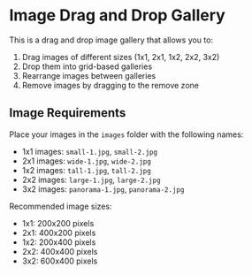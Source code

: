 # Image Drag and Drop Gallery

This is a drag and drop image gallery that allows you to:
1. Drag images of different sizes (1x1, 2x1, 1x2, 2x2, 3x2)
2. Drop them into grid-based galleries
3. Rearrange images between galleries
4. Remove images by dragging to the remove zone

## Image Requirements

Place your images in the `images` folder with the following names:
- 1x1 images: `small-1.jpg`, `small-2.jpg`
- 2x1 images: `wide-1.jpg`, `wide-2.jpg`
- 1x2 images: `tall-1.jpg`, `tall-2.jpg`
- 2x2 images: `large-1.jpg`, `large-2.jpg`
- 3x2 images: `panorama-1.jpg`, `panorama-2.jpg`

Recommended image sizes:
- 1x1: 200x200 pixels
- 2x1: 400x200 pixels
- 1x2: 200x400 pixels
- 2x2: 400x400 pixels
- 3x2: 600x400 pixels
